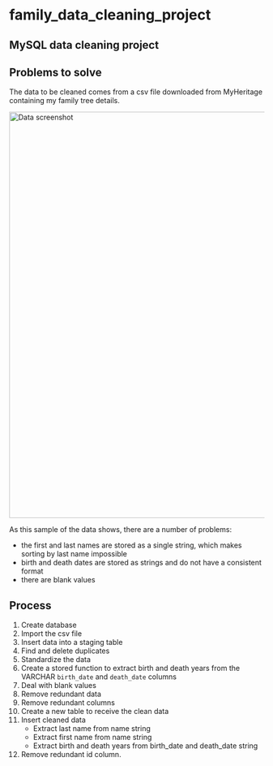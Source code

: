 # family_data_cleaning_project
## MySQL data cleaning project

## Problems to solve

The data to be cleaned comes from a csv file downloaded from MyHeritage containing my family tree details.

<img width="800" alt="Data screenshot" src="https://github.com/amelia-long/family_data_cleaning_project/assets/158860669/783b5bb7-4aa1-4428-b2e6-e1e50fff5047">

As this sample of the data shows, there are a number of problems:
- the first and last names are stored as a single string, which makes sorting by last name impossible
- birth and death dates are stored as strings and do not have a consistent format
- there are blank values

## Process

1. Create database
2. Import the csv file
3. Insert data into a staging table
4. Find and delete duplicates
5. Standardize the data
6. Create a stored function to extract birth and death years from the VARCHAR `birth_date` and `death_date` columns
7. Deal with blank values
8. Remove redundant data
9. Remove redundant columns
10. Create a new table to receive the clean data
11. Insert cleaned data
    - Extract last name from name string
    - Extract first name from name string
    - Extract birth and death years from birth_date and death_date string
12. Remove redundant id column.
